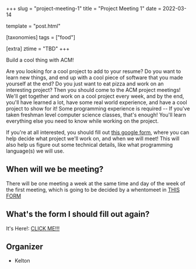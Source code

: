 +++
slug = "project-meeting-1"
title = "Project Meeting 1"
date = 2022-03-14

template = "post.html"

[taxonomies]
tags = ["food"]

[extra]
ztime = "TBD"
+++

Build a cool thing with ACM!

<!-- more -->
Are you looking for a cool project to add to your resume?
Do you want to learn new things, and end up with a cool piece of software that you made yourself at the end?
Do you just want to eat pizza and work on an interesting project?
Then you should come to the ACM project  meetings!
We'll get together and work on a cool project every week, and by the end, you'll have learned a lot,
have some real world experience, and have a cool project to show for it!
Some programming experience is required -- If you've taken freshman level computer science classes, that's enough!
You'll learn everything else you need to know while working on the project.

If you're at all interested, you should fill out [this google form](https://docs.google.com/forms/d/e/1FAIpQLSf9xhvrCa-uLOTnSR-CSwhwjJPnsmI2_jv4M4rt4RkWP9HKDg/viewform?usp=sf_link), where you can help decide what project we'll work on, and when we will meet!
This will also help us figure out some technical details, like what programming language(s) we will use.


## When will we be meeting?
There will be one meeting a week at the same time and day of the week of the first meeting, which is going to be decided by a whentomeet in [THIS FORM](https://docs.google.com/forms/d/e/1FAIpQLSf9xhvrCa-uLOTnSR-CSwhwjJPnsmI2_jv4M4rt4RkWP9HKDg/viewform?usp=sf_link)

## What's the form I should fill out again?

It's Here!: [CLICK ME!!!](https://docs.google.com/forms/d/e/1FAIpQLSf9xhvrCa-uLOTnSR-CSwhwjJPnsmI2_jv4M4rt4RkWP9HKDg/viewform?usp=sf_link)


## Organizer
* Kelton
